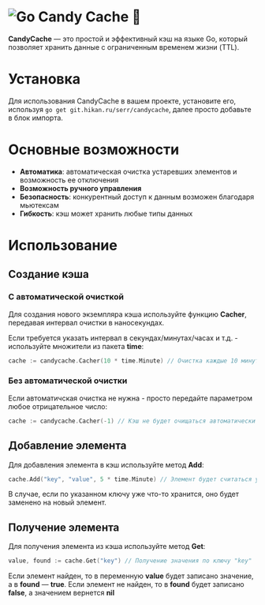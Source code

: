 # ![Go](https://img.shields.io/badge/go-%2300ADD8.svg?style=for-the-badge&logo=go&logoColor=white) Candy Cache :candy:

**CandyCache** — это простой и эффективный кэш на языке Go, который позволяет хранить данные с ограниченным временем жизни (TTL). 

# Установка

Для использования CandyCache в вашем проекте, установите его, используя ```go get git.hikan.ru/serr/candycache```, далее просто добавьте в блок импорта.

# Основные возможности

- **Автоматика**: автоматическая очистка устаревших элементов и возможность ее отключения
- **Возможность ручного управления**
- **Безопасность**: конкурентный доступ к данным возможен благодаря мьютексам
- **Гибкость**: кэш может хранить любые типы данных

# Использование

## Создание кэша

### С автоматической очисткой

Для создания нового экземпляра кэша используйте функцию **Cacher**, передавая интервал очистки в наносекундах.

Если требуется указать интервал в секундах/минутах/часах и т.д. - используйте множители из пакета **time**:
```go
cache := candycache.Cacher(10 * time.Minute) // Очистка каждые 10 минут
```

### Без автоматической очистки

Если автоматичская очистка не нужна - просто передайте параметром любое отрицательное число:

```go
cache := candycache.Cacher(-1) // Кэш не будет очищаться автоматически
```

## Добавление элемента

Для добавления элемента в кэш используйте метод **Add**:
```go
cache.Add("key", "value", 5 * time.Minute) // Элемент будет считаться устаревшим через 5 минут
```
В случае, если по указанном ключу уже что-то хранится, оно будет заменено на новый элемент.

## Получение элемента

Для получения элемента из кэша используйте метод **Get**:

```go
value, found := cache.Get("key") // Получение значения по ключу "key"
```
Если элемент найден, то в переменную **value** будет записано значение, а в **found** — **true**. Если элемент не найден, то в **found** будет записано **false**, а значением вернется **nil**